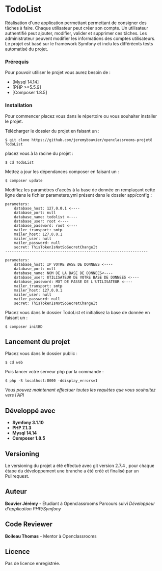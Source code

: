 # TodoList

Réalisation d'une application permettant permettant de consigner des tâches à faire. Chaque utilisateur peut créer son 
compte. Un utilisateur authentifié peut ajouter, modifier, valider et supprimer ces tâches. Les administrateur peuvent 
modifier les informations des comptes utilisateurs. Le projet est basé sur le framework Symfony et inclu les différéents 
tests automatisé du projet. 

### Prérequis

Pour pouvoir utiliser le projet vous aurez besoin de :

* [Mysql 14.14]
* [PHP >=5.5.9]
* [Composer 1.8.5]

### Installation

Pour commencer placez vous dans le répertoire ou vous souhaiter installer le projet.


Télécharger le dossier du projet en faisant un :
```
$ git clone https://github.com/jeremybouvier/openclassrooms-projet8 TodoList
```
placez vous à la racine du projet  :
```
$ cd TodoList
```

Mettez a jour les dépendances composer en faisant un :
```
$ composer update
```

Modifiez les paramètres d'accès à la base de donnée en remplaçant cette ligne dans le fichier parameters.yml présent 
dans le dossier app/config :
```
parameters:
    database_host: 127.0.0.1 <----
    database_port: null
    database_name: todolist <----
    database_user: root <----
    database_password: root <----
    mailer_transport: smtp
    mailer_host: 127.0.0.1
    mailer_user: null
    mailer_password: null
    secret: ThisTokenIsNotSoSecretChangeIt
-----------------------------------------------------------------

parameters:
    database_host: IP VOTRE BASE DE DONNEES <----
    database_port: null
    database_name: NOM DE LA BASE DE DONNEES<----
    database_user: UTILISATEUR DE VOTRE BASE DE DONNEES <----
    database_password: MOT DE PASSE DE L'UTILISATEUR <----
    mailer_transport: smtp
    mailer_host: 127.0.0.1
    mailer_user: null
    mailer_password: null
    secret: ThisTokenIsNotSoSecretChangeIt

```

Placez vous dans le dossier TodoList et initialisez la base de donnée en faisant un :
```
$ composer initBD
```
 
## Lancement du projet

Placez vous dans le dossier public :
```
$ cd web
```

Puis lancer votre serveur php par la commande :
```
$ php -S localhost:8000 -ddisplay_errors=1
```
*Vous pouvez maintenant effectuer toutes les requètes que vous souhaitez vers l'API*
## Développé avec

* **Symfony 3.1.10** 
* **PHP 7.1.3**
* **Mysql 14.14**
* **Composer 1.8.5** 

## Versioning

Le versioning du projet a été effectué avec git version 2.7.4 , pour chaque étape du développement une branche a 
été créé et finalisé par un Pullrequest.

## Auteur

**Bouvier Jérémy** - Étudiant à Openclassrooms 
 Parcours suivi *Développeur d'application PHP/Symfony*
 
## Code Reviewer

**Boileau Thomas** - Mentor à Openclassrooms 

## Licence

Pas de licence enregistrée.

